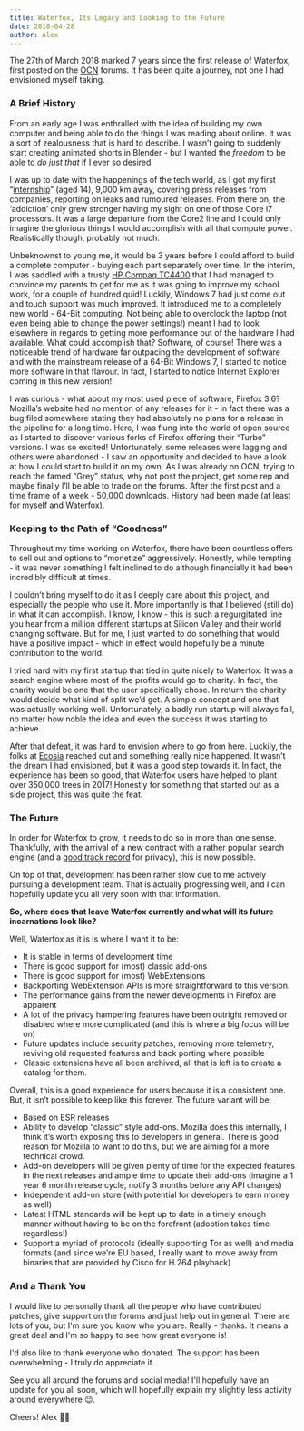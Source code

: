 ```yaml
---
title: Waterfox, Its Legacy and Looking to the Future
date: 2018-04-28
author: Alex
---
```


The 27th of March 2018 marked 7 years since the first release of Waterfox, first posted on the [OCN](http://overclock.net/) forums. It has been quite a journey, not one I had envisioned myself taking.

### A Brief History

From an early age I was enthralled with the idea of building my own computer and being able to do the things I was reading about online. It was a sort of zealousness that is hard to describe. I wasn’t going to suddenly start creating animated shorts in Blender - but I wanted the _freedom_ to be able to _do just that_ if I ever so desired.

I was up to date with the happenings of the tech world, as I got my first “[internship](http://www.overclockersclub.com/search/?q=MrAlex&sa.x=0&sa.y=0&cx=016579983352691578828:sy3v7uqqshy&cof=FORID:9&ie=UTF-8)” (aged 14), 9,000 km away, covering press releases from companies, reporting on leaks and rumoured releases. From there on, the ‘addiction’ only grew stronger having my sight on one of those Core i7 processors. It was a large departure from the Core2 line and I could only imagine the glorious things I would accomplish with all that compute power. Realistically though, probably not much.

Unbeknownst to young me, it would be 3 years before I could afford to build a complete computer - buying each part separately over time. In the interim, I was saddled with a trusty [HP Compaq TC4400](https://en.wikipedia.org/wiki/HP_Compaq_TC4400) that I had managed to convince my parents to get for me as it was going to improve my school work, for a couple of hundred quid! Luckily, Windows 7 had just come out and touch support was much improved. It introduced me to a completely new world - 64-Bit computing. Not being able to overclock the laptop (not even being able to change the power settings!) meant I had to look elsewhere in regards to getting more performance out of the hardware I had available. What could accomplish that? Software, of course! There was a noticeable trend of hardware far outpacing the development of software and with the mainstream release of a 64-Bit Windows 7, I started to notice more software in that flavour. In fact, I started to notice Internet Explorer coming in this new version!

I was curious - what about my most used piece of software, Firefox 3.6? Mozilla’s website had no mention of any releases for it - in fact there was a bug filed somewhere stating they had absolutely no plans for a release in the pipeline for a long time. Here, I was flung into the world of open source as I started to discover various forks of Firefox offering their “Turbo” versions. I was so excited! Unfortunately, some releases were lagging and others were abandoned - I saw an opportunity and decided to have a look at how I could start to build it on my own. As I was already on OCN, trying to reach the famed “Grey” status, why not post the project, get some rep and maybe finally I’ll be able to trade on the forums. After the first post and a time frame of a week - 50,000 downloads. History had been made (at least for myself and Waterfox).

### Keeping to the Path of “Goodness”

Throughout my time working on Waterfox, there have been countless offers to sell out and options to “monetize” aggressively. Honestly, while tempting - it was never something I felt inclined to do although financially it had been incredibly difficult at times.

I couldn’t bring myself to do it as I deeply care about this project, and especially the people who use it. More importantly is that I believed (still do) in what it can accomplish. I know, I know - this is such a regurgitated line you hear from a million different startups at Silicon Valley and their world changing software. But for me, I just wanted to do something that would have a positive impact - which in effect would hopefully be a minute contribution to the world.

I tried hard with my first startup that tied in quite nicely to Waterfox. It was a search engine where most of the profits would go to charity. In fact, the charity would be one that the user specifically chose. In return the charity would decide what kind of split we’d get. A simple concept and one that was actually working well. Unfortunately, a badly run startup will always fail, no matter how noble the idea and even the success it was starting to achieve.

After that defeat, it was hard to envision where to go from here. Luckily, the folks at [Ecosia](https://www.ecosia.org/) reached out and something really nice happened. It wasn’t the dream I had envisioned, but it was a good step towards it. In fact, the experience has been so good, that Waterfox users have helped to plant over 350,000 trees in 2017! Honestly for something that started out as a side project, this was quite the feat.

### The Future

In order for Waterfox to grow, it needs to do so in more than one sense. Thankfully, with the arrival of a new contract with a rather popular search engine (and a [good track record](https://www.pcworld.com/article/184520/mozilla_endorses_bing_over_google_privacy_issues.html) for privacy), this is now possible.

On top of that, development has been rather slow due to me actively pursuing a development team. That is actually progressing well, and I can hopefully update you all very soon with that information.

**So, where does that leave Waterfox currently and what will its future incarnations look like?**

Well, Waterfox as it is is where I want it to be:

- It is stable in terms of development time
- There is good support for (most) classic add-ons
- There is good support for (most) WebExtensions
- Backporting WebExtension APIs is more straightforward to this version.
- The performance gains from the newer developments in Firefox are apparent
- A lot of the privacy hampering features have been outright removed or disabled where more complicated (and this is where a big focus will be on)
- Future updates include security patches, removing more telemetry, reviving old requested features and back porting where possible
- Classic extensions have all been archived, all that is left is to create a catalog for them.

Overall, this is a good experience for users because it is a consistent one. But, it isn’t possible to keep like this forever. The future variant will be:

- Based on ESR releases
- Ability to develop “classic” style add-ons. Mozilla does this internally, I think it’s worth exposing this to developers in general. There is good reason for Mozilla to want to do this, but we are aiming for a more technical crowd.
- Add-on developers will be given plenty of time for the expected features in the next releases and ample time to update their add-ons (imagine a 1 year 6 month release cycle, notify 3 months before any API changes)
- Independent add-on store (with potential for developers to earn money as well)
- Latest HTML standards will be kept up to date in a timely enough manner without having to be on the forefront (adoption takes time regardless!)
- Support a myriad of protocols (ideally supporting Tor as well) and media formats (and since we’re EU based, I really want to move away from binaries that are provided by Cisco for H.264 playback)

### And a Thank You

I would like to personally thank all the people who have contributed patches, give support on the forums and just help out in general. There are lots of you, but I'm sure you know who you are. Really - thanks. It means a great deal and I'm so happy to see how great everyone is!

I'd also like to thank everyone who donated. The support has been overwhelming - I truly do appreciate it.

See you all around the forums and social media! I'll hopefully have an update for you all soon, which will hopefully explain my slightly less activity around everywhere 😉.

Cheers!
Alex 👨‍💻
